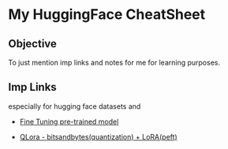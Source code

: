 # My HuggingFace CheatSheet


## Objective 
To just mention imp links and notes for me for learning purposes.



## Imp Links

especially for hugging face datasets and 

 - [Fine Tuning pre-trained model ](https://huggingface.co/docs/transformers/training#fine-tune-a-pretrained-model)

 - [QLora - bitsandbytes(quantization) + LoRA(peft)](https://colab.research.google.com/drive/1Vvju5kOyBsDr7RX_YAvp6ZsSOoSMjhKD?usp=sharing#scrollTo=E0Nl5mWL0k2T)


